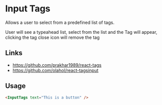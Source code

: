 # Input Tags

Allows a user to select from a predefined list of tags.

User will see a typeahead list, select from the list and the Tag will appear,
clicking the tag close icon will remove the tag

## Links

- https://github.com/prakhar1989/react-tags
- https://github.com/olahol/react-tagsinput

## Usage

```html
<InputTags text="This is a button" />
```
